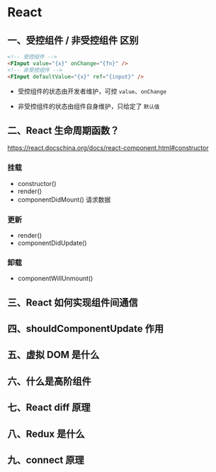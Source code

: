 # React

## 一、受控组件 / 非受控组件 区别

```html
<!-- 受控组件 -->
<FInput value="{x}" onChange="{fn}" />
<!-- 非受控组件 -->
<FInput defaultValue="{x}" ref="{input}" />
```

- 受控组件的状态由开发者维护，可控 `value`、`onChange`

- 非受控组件的状态由组件自身维护，只给定了 `默认值`

## 二、React 生命周期函数？

https://react.docschina.org/docs/react-component.html#constructor

### 挂载

- constructor()
- render()
- componentDidMount()
  请求数据

### 更新

- render()
- componentDidUpdate()

### 卸载

- componentWillUnmount()

## 三、React 如何实现组件间通信

## 四、shouldComponentUpdate 作用

## 五、虚拟 DOM 是什么

## 六、什么是高阶组件

## 七、React diff 原理

## 八、Redux 是什么

## 九、connect 原理
